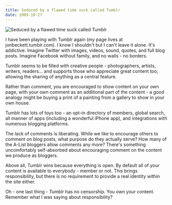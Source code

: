 ```yaml
---
title: Seduced by a flawed time suck called Tumblr
date: 2009-10-27
---
```


![Seduced by a flawed time suck called Tumblr](https://source.unsplash.com/2aFp6EWWs58/1600x900)

I have been playing with Tumblr again (my page lives at jonbeckett.tumblr.com). I know I shouldn't but I can't leave it alone. It's addictive. Imagine Twitter with images, videos, sound, quotes, and full blog posts. Imagine Facebook without family, and no walls - no borders.

Tumblr seems to be filled with creative people - photographers, artists, writers, readers... and supports those who appreciate great content too; allowing the sharing of anything as a central feature.

Rather than comment, you are encouraged to show content on your own page, with your own comment as an additional part of the content - a good analogy might be buying a print of a painting from a gallery to show in your own house.

Tumblr has lots of toys too - an opt-in directory of members, global search, all manner of apps (including a wonderful iPhone app), and integrations with numerous blogging platforms.

The lack of comments is liberating. While we like to encourage others to comment on blog posts, what purpose do they actually serve? How many of the A-List bloggers allow comments any more? There's something uncomfortably self-absorbed about encouraging comment on the content we produce as bloggers.

Above all, Tumblr wins because everything is open. By default all of your content is available to everybody - member or not. This brings responsibility, but there is no requirement to provide a real identity within the site either.

Oh - one last thing - Tumblr has no censorship. You own your content. Remember what I was saying about responsibility?